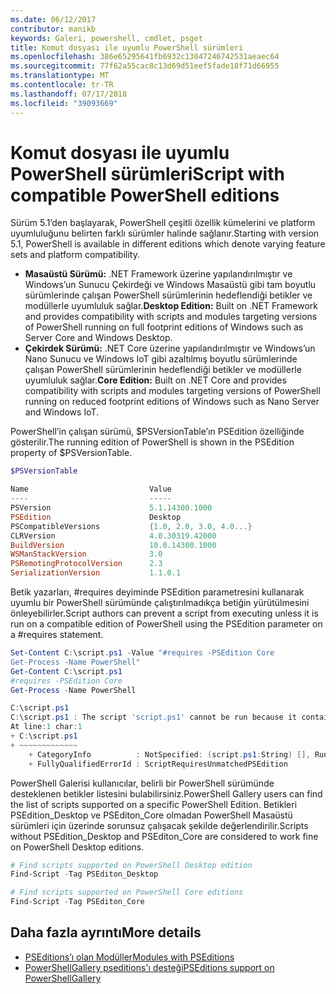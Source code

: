 ```yaml
---
ms.date: 06/12/2017
contributor: manikb
keywords: Galeri, powershell, cmdlet, psget
title: Komut dosyası ile uyumlu PowerShell sürümleri
ms.openlocfilehash: 386e65295641fb6932c13047246742531aeaec64
ms.sourcegitcommit: 77f62a55cac8c13d69d51eef5fade18f71d66955
ms.translationtype: MT
ms.contentlocale: tr-TR
ms.lasthandoff: 07/17/2018
ms.locfileid: "39093669"
---
```

# <a name="script-with-compatible-powershell-editions"></a><span data-ttu-id="3c663-103">Komut dosyası ile uyumlu PowerShell sürümleri</span><span class="sxs-lookup"><span data-stu-id="3c663-103">Script with compatible PowerShell editions</span></span>

<span data-ttu-id="3c663-104">Sürüm 5.1’den başlayarak, PowerShell çeşitli özellik kümelerini ve platform uyumluluğunu belirten farklı sürümler halinde sağlanır.</span><span class="sxs-lookup"><span data-stu-id="3c663-104">Starting with version 5.1, PowerShell is available in different editions which denote varying feature sets and platform compatibility.</span></span>

- <span data-ttu-id="3c663-105">**Masaüstü Sürümü:** .NET Framework üzerine yapılandırılmıştır ve Windows’un Sunucu Çekirdeği ve Windows Masaüstü gibi tam boyutlu sürümlerinde çalışan PowerShell sürümlerinin hedeflendiği betikler ve modüllerle uyumluluk sağlar.</span><span class="sxs-lookup"><span data-stu-id="3c663-105">**Desktop Edition:** Built on .NET Framework and provides compatibility with scripts and modules targeting versions of PowerShell running on full footprint editions of Windows such as Server Core and Windows Desktop.</span></span>
- <span data-ttu-id="3c663-106">**Çekirdek Sürümü:** .NET Core üzerine yapılandırılmıştır ve Windows’un Nano Sunucu ve Windows IoT gibi azaltılmış boyutlu sürümlerinde çalışan PowerShell sürümlerinin hedeflendiği betikler ve modüllerle uyumluluk sağlar.</span><span class="sxs-lookup"><span data-stu-id="3c663-106">**Core Edition:** Built on .NET Core and provides compatibility with scripts and modules targeting versions of PowerShell running on reduced footprint editions of Windows such as Nano Server and Windows IoT.</span></span>

<span data-ttu-id="3c663-107">PowerShell’in çalışan sürümü, $PSVersionTable’ın PSEdition özelliğinde gösterilir.</span><span class="sxs-lookup"><span data-stu-id="3c663-107">The running edition of PowerShell is shown in the PSEdition property of $PSVersionTable.</span></span>

```powershell
$PSVersionTable

Name                           Value
----                           -----
PSVersion                      5.1.14300.1000
PSEdition                      Desktop
PSCompatibleVersions           {1.0, 2.0, 3.0, 4.0...}
CLRVersion                     4.0.30319.42000
BuildVersion                   10.0.14300.1000
WSManStackVersion              3.0
PSRemotingProtocolVersion      2.3
SerializationVersion           1.1.0.1
```

<span data-ttu-id="3c663-108">Betik yazarları, #requires deyiminde PSEdition parametresini kullanarak uyumlu bir PowerShell sürümünde çalıştırılmadıkça betiğin yürütülmesini önleyebilirler.</span><span class="sxs-lookup"><span data-stu-id="3c663-108">Script authors can prevent a script from executing unless it is run on a compatible edition of PowerShell using the PSEdition parameter on a #requires statement.</span></span>

```powershell
Set-Content C:\script.ps1 -Value "#requires -PSEdition Core
Get-Process -Name PowerShell"
Get-Content C:\script.ps1
#requires -PSEdition Core
Get-Process -Name PowerShell

C:\script.ps1
C:\script.ps1 : The script 'script.ps1' cannot be run because it contained a "#requires" statement for PowerShell Core edition. The edition of PowerShell that is required by the script does not match the currently running PowerShell Desktop edition.
At line:1 char:1
+ C:\script.ps1
+ ~~~~~~~~~~~~~
    + CategoryInfo          : NotSpecified: (script.ps1:String) [], RuntimeException
    + FullyQualifiedErrorId : ScriptRequiresUnmatchedPSEdition
```

<span data-ttu-id="3c663-109">PowerShell Galerisi kullanıcılar, belirli bir PowerShell sürümünde desteklenen betikler listesini bulabilirsiniz.</span><span class="sxs-lookup"><span data-stu-id="3c663-109">PowerShell Gallery users can find the list of scripts supported on a specific PowerShell Edition.</span></span>
<span data-ttu-id="3c663-110">Betikleri PSEdition_Desktop ve PSEditon_Core olmadan PowerShell Masaüstü sürümleri için üzerinde sorunsuz çalışacak şekilde değerlendirilir.</span><span class="sxs-lookup"><span data-stu-id="3c663-110">Scripts without PSEdition_Desktop and PSEditon_Core are considered to work fine on PowerShell Desktop editions.</span></span>

```powershell
# Find scripts supported on PowerShell Desktop edition
Find-Script -Tag PSEditon_Desktop

# Find scripts supported on PowerShell Core editions
Find-Script -Tag PSEditon_Core
```

## <a name="more-details"></a><span data-ttu-id="3c663-111">Daha fazla ayrıntı</span><span class="sxs-lookup"><span data-stu-id="3c663-111">More details</span></span>

- [<span data-ttu-id="3c663-112">PSEditions’ı olan Modüller</span><span class="sxs-lookup"><span data-stu-id="3c663-112">Modules with PSEditions</span></span>](module-psedition-support.md)
- [<span data-ttu-id="3c663-113">PowerShellGallery pseditions'ı desteği</span><span class="sxs-lookup"><span data-stu-id="3c663-113">PSEditions support on PowerShellGallery</span></span>](../how-to/finding-items/searching-by-psedition.md)
